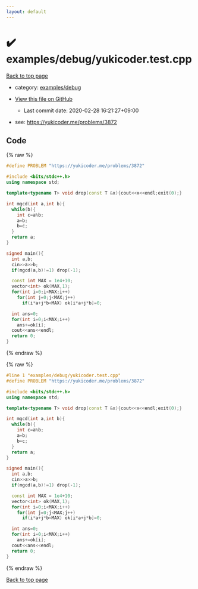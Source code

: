 ```yaml
---
layout: default
---
```


<!-- mathjax config similar to math.stackexchange -->
<script type="text/javascript" async
  src="https://cdnjs.cloudflare.com/ajax/libs/mathjax/2.7.5/MathJax.js?config=TeX-MML-AM_CHTML">
</script>
<script type="text/x-mathjax-config">
  MathJax.Hub.Config({
    TeX: { equationNumbers: { autoNumber: "AMS" }},
    tex2jax: {
      inlineMath: [ ['$','$'] ],
      processEscapes: true
    },
    "HTML-CSS": { matchFontHeight: false },
    displayAlign: "left",
    displayIndent: "2em"
  });
</script>

<script type="text/javascript" src="https://cdnjs.cloudflare.com/ajax/libs/jquery/3.4.1/jquery.min.js"></script>
<script src="https://cdn.jsdelivr.net/npm/jquery-balloon-js@1.1.2/jquery.balloon.min.js" integrity="sha256-ZEYs9VrgAeNuPvs15E39OsyOJaIkXEEt10fzxJ20+2I=" crossorigin="anonymous"></script>
<script type="text/javascript" src="../../../assets/js/copy-button.js"></script>
<link rel="stylesheet" href="../../../assets/css/copy-button.css" />


# :heavy_check_mark: examples/debug/yukicoder.test.cpp

<a href="../../../index.html">Back to top page</a>

* category: <a href="../../../index.html#6ffb1fe84ae4530240b8799246bff2fd">examples/debug</a>
* <a href="{{ site.github.repository_url }}/blob/master/examples/debug/yukicoder.test.cpp">View this file on GitHub</a>
    - Last commit date: 2020-02-28 16:21:27+09:00


* see: <a href="https://yukicoder.me/problems/3872">https://yukicoder.me/problems/3872</a>


## Code

<a id="unbundled"></a>
{% raw %}
```cpp
#define PROBLEM "https://yukicoder.me/problems/3872"

#include <bits/stdc++.h>
using namespace std;

template<typename T> void drop(const T &x){cout<<x<<endl;exit(0);}

int mgcd(int a,int b){
  while(b){
    int c=a%b;
    a=b;
    b=c;
  }
  return a;
}

signed main(){
  int a,b;
  cin>>a>>b;
  if(mgcd(a,b)!=1) drop(-1);

  const int MAX = 1e4+10;
  vector<int> ok(MAX,1);
  for(int i=0;i<MAX;i++)
    for(int j=0;j<MAX;j++)
      if(i*a+j*b<MAX) ok[i*a+j*b]=0;

  int ans=0;
  for(int i=0;i<MAX;i++)
    ans+=ok[i];
  cout<<ans<<endl;
  return 0;
}

```
{% endraw %}

<a id="bundled"></a>
{% raw %}
```cpp
#line 1 "examples/debug/yukicoder.test.cpp"
#define PROBLEM "https://yukicoder.me/problems/3872"

#include <bits/stdc++.h>
using namespace std;

template<typename T> void drop(const T &x){cout<<x<<endl;exit(0);}

int mgcd(int a,int b){
  while(b){
    int c=a%b;
    a=b;
    b=c;
  }
  return a;
}

signed main(){
  int a,b;
  cin>>a>>b;
  if(mgcd(a,b)!=1) drop(-1);

  const int MAX = 1e4+10;
  vector<int> ok(MAX,1);
  for(int i=0;i<MAX;i++)
    for(int j=0;j<MAX;j++)
      if(i*a+j*b<MAX) ok[i*a+j*b]=0;

  int ans=0;
  for(int i=0;i<MAX;i++)
    ans+=ok[i];
  cout<<ans<<endl;
  return 0;
}

```
{% endraw %}

<a href="../../../index.html">Back to top page</a>

